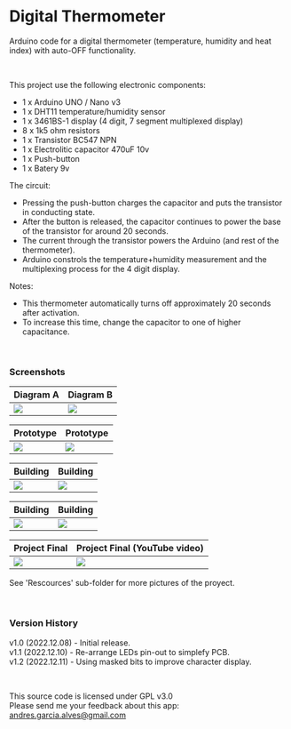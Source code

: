 # Digital Thermometer

Arduino code for a digital thermometer (temperature, humidity and heat index) with auto-OFF functionality.

&nbsp;

This project use the following electronic components:
- 1 x Arduino UNO / Nano v3
- 1 x DHT11 temperature/humidity sensor
- 1 x 3461BS-1 display (4 digit, 7 segment multiplexed display)
- 8 x 1k5 ohm resistors
- 1 x Transistor BC547 NPN
- 1 x Electrolitic capacitor 470uF 10v
- 1 x Push-button
- 1 x Batery 9v


The circuit:
- Pressing the push-button charges the capacitor and puts the transistor in conducting state.
- After the button is released, the capacitor continues to power the base of the transistor for around 20 seconds.
- The current through the transistor powers the Arduino (and rest of the thermometer).
- Arduino constrols the temperature+humidity measurement and the multiplexing process for the 4 digit display.

Notes:
- This thermometer automatically turns off approximately 20 seconds after activation.
- To increase this time, change the capacitor to one of higher capacitance.

&nbsp;

### Screenshots

| Diagram A                          | Diagram B                          |
|------------------------------------|------------------------------------|
| ![](Resources/Diagrams-01.jpg)  | ![](Resources/Diagrams-02.jpg)  |

| Prototype                          |  Prototype                         |
|------------------------------------|------------------------------------|
| ![](Resources/Prototype-01.jpg) | ![](Resources/05-Prototype-02.jpg) |

| Building                           |  Building                          |
|------------------------------------|------------------------------------|
| ![](Resources/Building-01.jpg)  | ![](Resources/Building-04.jpg)  |

| Building                           |  Building                          |
|------------------------------------|------------------------------------|
| ![](Resources/Building-08.jpg)  | ![](Resources/Building-09.jpg)  |

| Project Final                      | Project Final (YouTube video)      |
|------------------------------------|------------------------------------|
| ![](Resources/Building-11.jpg)  | [![](Resources/Proyect-Final.jpg)](https://youtu.be/) |

See 'Rescources' sub-folder for more pictures of the proyect.

&nbsp;

### Version History

v1.0 (2022.12.08) - Initial release.  
v1.1 (2022.12.10) - Re-arrange LEDs pin-out to simplefy PCB.  
v1.2 (2022.12.11) - Using masked bits to improve character display.  

&nbsp;

This source code is licensed under GPL v3.0  
Please send me your feedback about this app: andres.garcia.alves@gmail.com
